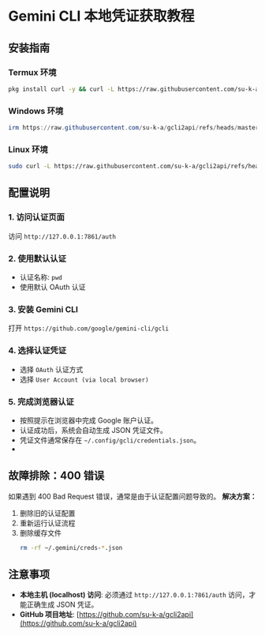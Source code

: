 # Gemini CLI 本地凭证获取教程

## 安装指南

### Termux 环境
```bash
pkg install curl -y && curl -L https://raw.githubusercontent.com/su-k-a/gcli2api/refs/heads/master/install.sh | bash
```

### Windows 环境
```powershell
irm https://raw.githubusercontent.com/su-k-a/gcli2api/refs/heads/master/install.ps1 | iex
```

### Linux 环境
```bash
sudo curl -L https://raw.githubusercontent.com/su-k-a/gcli2api/refs/heads/master/install.sh | sudo bash
```

## 配置说明

### 1. 访问认证页面
访问 `http://127.0.0.1:7861/auth`

### 2. 使用默认认证
- 认证名称: `pwd`
- 使用默认 OAuth 认证

### 3. 安装 Gemini CLI
打开 `https://github.com/google/gemini-cli/gcli`

### 4. 选择认证凭证
- 选择 `OAuth` 认证方式
- 选择 `User Account (via local browser)`

### 5. 完成浏览器认证
- 按照提示在浏览器中完成 Google 账户认证。
- 认证成功后，系统会自动生成 JSON 凭证文件。
- 凭证文件通常保存在 `~/.config/gcli/credentials.json`。
- 
## 故障排除：400 错误

如果遇到 400 Bad Request 错误，通常是由于认证配置问题导致的。
**解决方案：**
1.  删除旧的认证配置
2.  重新运行认证流程
3.  删除缓存文件
    ```bash
    rm -rf ~/.gemini/creds-*.json
    ```

## 注意事项

- **本地主机 (localhost) 访问**: 必须通过 `http://127.0.0.1:7861/auth` 访问，才能正确生成 JSON 凭证。
- **GitHub 项目地址**: [https://github.com/su-k-a/gcli2api](https://github.com/su-k-a/gcli2api)
